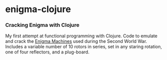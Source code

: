 # enigma-clojure
### Cracking Enigma with Clojure

My first attempt at functional programming with Clojure. Code to emulate and crack the [Enigma Machines](https://en.wikipedia.org/wiki/Enigma_machine) used during the Second World War. Includes a variable number of 10 rotors in series, set in any staring rotation, one of four reflectors, and a plug-board.